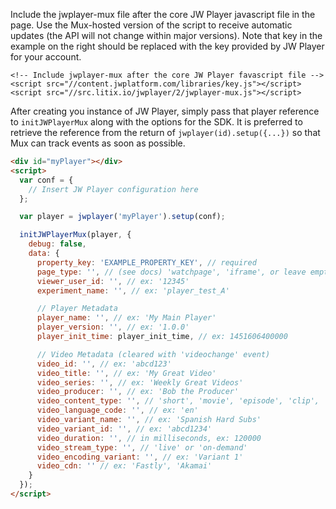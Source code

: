 Include the jwplayer-mux file after the core JW Player javascript file in the page. Use the Mux-hosted version of the script to receive automatic updates (the API will not change within major versions). Note that key in the example on the right should be replaced with the key provided by JW Player for your account.

```
<!-- Include jwplayer-mux after the core JW Player favascript file -->
<script src="//content.jwplatform.com/libraries/key.js"></script>
<script src="//src.litix.io/jwplayer/2/jwplayer-mux.js"></script>
```

After creating you instance of JW Player, simply pass that player reference to <code>initJWPlayerMux</code> along with the options for the SDK. It is preferred to retrieve the reference from the return of <code>jwplayer(id).setup({...})</code> so that Mux can track events as soon as possible.

```html
<div id="myPlayer"></div>
<script>
  var conf = {
    // Insert JW Player configuration here
  };

  var player = jwplayer('myPlayer').setup(conf);

  initJWPlayerMux(player, {
    debug: false,
    data: {
      property_key: 'EXAMPLE_PROPERTY_KEY', // required
      page_type: '', // (see docs) 'watchpage', 'iframe', or leave empty
      viewer_user_id: '', // ex: '12345'
      experiment_name: '', // ex: 'player_test_A'

      // Player Metadata
      player_name: '', // ex: 'My Main Player'
      player_version: '', // ex: '1.0.0'
      player_init_time: player_init_time, // ex: 1451606400000

      // Video Metadata (cleared with 'videochange' event)
      video_id: '', // ex: 'abcd123'
      video_title: '', // ex: 'My Great Video'
      video_series: '', // ex: 'Weekly Great Videos'
      video_producer: '', // ex: 'Bob the Producer'
      video_content_type: '', // 'short', 'movie', 'episode', 'clip', 'trailer', or 'event'
      video_language_code: '', // ex: 'en'
      video_variant_name: '', // ex: 'Spanish Hard Subs'
      video_variant_id: '', // ex: 'abcd1234'
      video_duration: '', // in milliseconds, ex: 120000
      video_stream_type: '', // 'live' or 'on-demand'
      video_encoding_variant: '', // ex: 'Variant 1'
      video_cdn: '' // ex: 'Fastly', 'Akamai'
    }
  });
</script>
```

